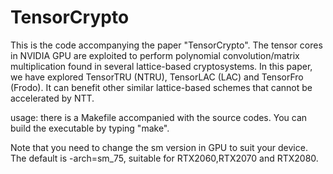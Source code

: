# TensorCrypto
This is the code accompanying the paper "TensorCrypto". The tensor cores in NVIDIA GPU are exploited to perform polynomial convolution/matrix multiplication found in several lattice-based cryptosystems. In this paper, we have explored TensorTRU (NTRU), TensorLAC (LAC) and TensorFro (Frodo). It can benefit other similar lattice-based schemes that cannot be accelerated by NTT.

usage: there is a Makefile accompanied with the source codes. You can build the executable by typing "make".

Note that you need to change the sm version in GPU to suit your device. The default is -arch=sm_75, suitable for RTX2060,RTX2070 and RTX2080.
